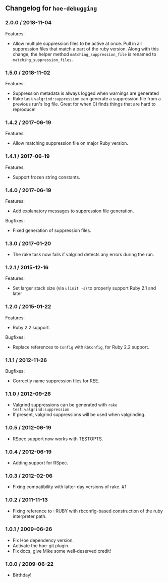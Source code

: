 ## Changelog for `hoe-debugging`

### 2.0.0 / 2018-11-04

Features:

* Allow multiple suppression files to be active at once. Pull in all
  suppression files that match a part of the ruby version. Along with
  this change, the helper method `matching_suppression_file` is
  renamed to `matching_suppression_files`.


### 1.5.0 / 2018-11-02

Features:

* Suppression metadata is always logged when warnings are generated
* Rake task `valgrind:suppression` can generate a suppression file from a previous run's log file. Great for when CI finds things that are hard to reproduce!


### 1.4.2 / 2017-06-19

Features:

* Allow matching suppression file on major Ruby version.


### 1.4.1 / 2017-06-19

Features:

* Support frozen string constants.


### 1.4.0 / 2017-06-19

Features:

* Add explanatory messages to suppression file generation.


Bugfixes:

* Fixed generation of suppression files.


### 1.3.0 / 2017-01-20

* The rake task now fails if valgrind detects any errors during the run.


### 1.2.1 / 2015-12-16

Features:

* Set larger stack size (via `ulimit -s`) to properly support Ruby 2.1 and later


### 1.2.0 / 2015-01-22

Features:

* Ruby 2.2 support.


Bugfixes:

* Replace references to `Config` with `RbConfig`, for Ruby 2.2 support.


### 1.1.1 / 2012-11-26

Bugfixes:

* Correctly name suppression files for REE.


### 1.1.0 / 2012-09-26

* Valgrind suppressions can be generated with `rake test:valgrind:suppression`
* If present, valgrind suppressions will be used when valgrinding.

### 1.0.5 / 2012-06-19

* RSpec support now works with TESTOPTS.

### 1.0.4 / 2012-06-19

* Adding support for RSpec.

### 1.0.3 / 2012-02-06

* Fixing compatibility with latter-day versions of rake. #1

### 1.0.2 / 2011-11-13

* Fixing reference to ::RUBY with rbconfig-based construction of the ruby interpreter path.

### 1.0.1 / 2009-06-26

* Fix Hoe dependency version.
* Activate the hoe-git plugin.
* Fix docs, give Mike some well-deserved credit!

### 1.0.0 / 2009-06-22

* Birthday!
